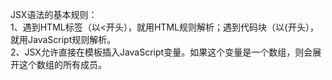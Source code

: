 JSX语法的基本规则：  
1、遇到HTML标签（以<开头），就用HTML规则解析；遇到代码块（以{开头），就用JavaScript规则解析。  
2、JSX允许直接在模板插入JavaScript变量。如果这个变量是一个数组，则会展开这个数组的所有成员。